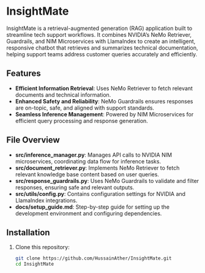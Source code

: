 # InsightMate

InsightMate is a retrieval-augmented generation (RAG) application built to streamline tech support workflows. It combines NVIDIA’s NeMo Retriever, Guardrails, and NIM Microservices with LlamaIndex to create an intelligent, responsive chatbot that retrieves and summarizes technical documentation, helping support teams address customer queries accurately and efficiently.

## Features

- **Efficient Information Retrieval**: Uses NeMo Retriever to fetch relevant documents and technical information.
- **Enhanced Safety and Reliability**: NeMo Guardrails ensures responses are on-topic, safe, and aligned with support standards.
- **Seamless Inference Management**: Powered by NIM Microservices for efficient query processing and response generation.

## File Overview

- **src/inference_manager.py**: Manages API calls to NVIDIA NIM microservices, coordinating data flow for inference tasks.
- **src/document_retriever.py**: Implements NeMo Retriever to fetch relevant knowledge base content based on user queries.
- **src/response_guardrails.py**: Uses NeMo Guardrails to validate and filter responses, ensuring safe and relevant outputs.
- **src/utils/config.py**: Contains configuration settings for NVIDIA and LlamaIndex integrations.
- **docs/setup_guide.md**: Step-by-step guide for setting up the development environment and configuring dependencies.

## Installation

1. Clone this repository:
   ```bash
   git clone https://github.com/HussainAther/InsightMate.git
   cd InsightMate

